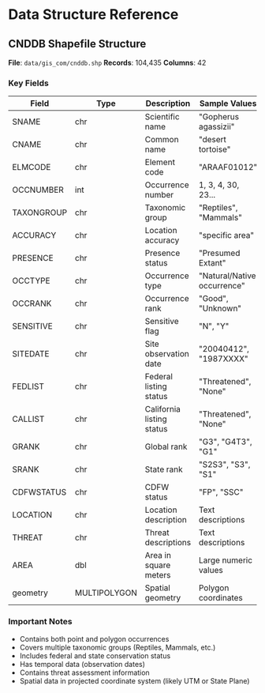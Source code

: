 # Data Structure Reference

## CNDDB Shapefile Structure

**File**: `data/gis_com/cnddb.shp`
**Records**: 104,435
**Columns**: 42

### Key Fields

| Field | Type | Description | Sample Values |
|-------|------|-------------|---------------|
| SNAME | chr | Scientific name | "Gopherus agassizii" |
| CNAME | chr | Common name | "desert tortoise" |
| ELMCODE | chr | Element code | "ARAAF01012" |
| OCCNUMBER | int | Occurrence number | 1, 3, 4, 30, 23... |
| TAXONGROUP | chr | Taxonomic group | "Reptiles", "Mammals" |
| ACCURACY | chr | Location accuracy | "specific area" |
| PRESENCE | chr | Presence status | "Presumed Extant" |
| OCCTYPE | chr | Occurrence type | "Natural/Native occurrence" |
| OCCRANK | chr | Occurrence rank | "Good", "Unknown" |
| SENSITIVE | chr | Sensitive flag | "N", "Y" |
| SITEDATE | chr | Site observation date | "20040412", "1987XXXX" |
| FEDLIST | chr | Federal listing status | "Threatened", "None" |
| CALLIST | chr | California listing status | "Threatened", "None" |
| GRANK | chr | Global rank | "G3", "G4T3", "G1" |
| SRANK | chr | State rank | "S2S3", "S3", "S1" |
| CDFWSTATUS | chr | CDFW status | "FP", "SSC" |
| LOCATION | chr | Location description | Text descriptions |
| THREAT | chr | Threat descriptions | Text descriptions |
| AREA | dbl | Area in square meters | Large numeric values |
| geometry | MULTIPOLYGON | Spatial geometry | Polygon coordinates |

### Important Notes
- Contains both point and polygon occurrences
- Covers multiple taxonomic groups (Reptiles, Mammals, etc.)
- Includes federal and state conservation status
- Has temporal data (observation dates)
- Contains threat assessment information
- Spatial data in projected coordinate system (likely UTM or State Plane)